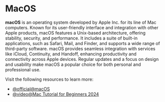 # MacOS

**macOS** is an operating system developed by Apple Inc. for its line of Mac computers. Known for its user-friendly interface and integration with other Apple products, macOS features a Unix-based architecture, offering stability, security, and performance. It includes a suite of built-in applications, such as Safari, Mail, and Finder, and supports a wide range of third-party software. macOS provides seamless integration with services like iCloud, Continuity, and Handoff, enhancing productivity and connectivity across Apple devices. Regular updates and a focus on design and usability make macOS a popular choice for both personal and professional use.

Visit the following resources to learn more:

- [@official@macOS](https://www.apple.com/macos/macos-sequoia/)
- [@video@Mac Tutorial for Beginners 2024](https://www.youtube.com/watch?v=3jeeFc2Vo1U)